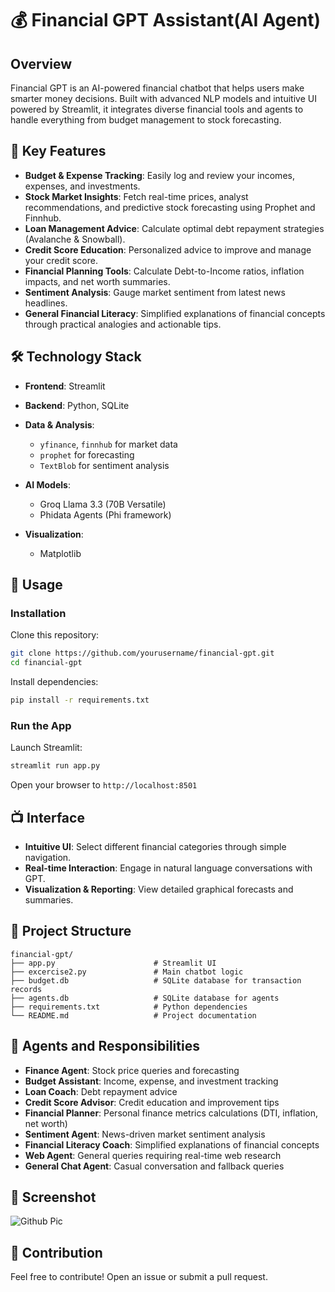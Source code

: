 # 💰 Financial GPT Assistant(AI Agent)

## Overview

Financial GPT is an AI-powered financial chatbot that helps users make smarter money decisions. Built with advanced NLP models and intuitive UI powered by Streamlit, it integrates diverse financial tools and agents to handle everything from budget management to stock forecasting.

## 🚀 Key Features

* **Budget & Expense Tracking**: Easily log and review your incomes, expenses, and investments.
* **Stock Market Insights**: Fetch real-time prices, analyst recommendations, and predictive stock forecasting using Prophet and Finnhub.
* **Loan Management Advice**: Calculate optimal debt repayment strategies (Avalanche & Snowball).
* **Credit Score Education**: Personalized advice to improve and manage your credit score.
* **Financial Planning Tools**: Calculate Debt-to-Income ratios, inflation impacts, and net worth summaries.
* **Sentiment Analysis**: Gauge market sentiment from latest news headlines.
* **General Financial Literacy**: Simplified explanations of financial concepts through practical analogies and actionable tips.

## 🛠️ Technology Stack

* **Frontend**: Streamlit
* **Backend**: Python, SQLite
* **Data & Analysis**:

  * `yfinance`, `finnhub` for market data
  * `prophet` for forecasting
  * `TextBlob` for sentiment analysis
* **AI Models**:

  * Groq Llama 3.3 (70B Versatile)
  * Phidata Agents (Phi framework)
* **Visualization**:

  * Matplotlib

## 🎯 Usage

### Installation

Clone this repository:

```bash
git clone https://github.com/yourusername/financial-gpt.git
cd financial-gpt
```

Install dependencies:

```bash
pip install -r requirements.txt
```

### Run the App

Launch Streamlit:

```bash
streamlit run app.py
```

Open your browser to `http://localhost:8501`

## 📺 Interface

* **Intuitive UI**: Select different financial categories through simple navigation.
* **Real-time Interaction**: Engage in natural language conversations with GPT.
* **Visualization & Reporting**: View detailed graphical forecasts and summaries.

## 📂 Project Structure

```
financial-gpt/
├── app.py                      # Streamlit UI
├── excercise2.py               # Main chatbot logic
├── budget.db                   # SQLite database for transaction records
├── agents.db                   # SQLite database for agents
├── requirements.txt            # Python dependencies
└── README.md                   # Project documentation
```

## 🧩 Agents and Responsibilities

* **Finance Agent**: Stock price queries and forecasting
* **Budget Assistant**: Income, expense, and investment tracking
* **Loan Coach**: Debt repayment advice
* **Credit Score Advisor**: Credit education and improvement tips
* **Financial Planner**: Personal finance metrics calculations (DTI, inflation, net worth)
* **Sentiment Agent**: News-driven market sentiment analysis
* **Financial Literacy Coach**: Simplified explanations of financial concepts
* **Web Agent**: General queries requiring real-time web research
* **General Chat Agent**: Casual conversation and fallback queries

## 📸 Screenshot

![Github Pic](https://github.com/user-attachments/assets/0d872c4b-e88b-401f-9aec-47da26544094)


## 🤝 Contribution

Feel free to contribute! Open an issue or submit a pull request.
